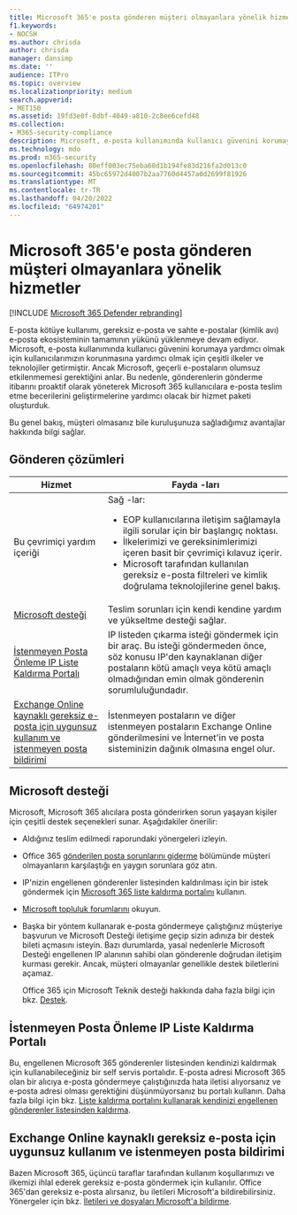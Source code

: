 ```yaml
---
title: Microsoft 365'e posta gönderen müşteri olmayanlara yönelik hizmetler
f1.keywords:
- NOCSH
ms.author: chrisda
author: chrisda
manager: dansimp
ms.date: ''
audience: ITPro
ms.topic: overview
ms.localizationpriority: medium
search.appverid:
- MET150
ms.assetid: 19fd3e0f-8dbf-4049-a810-2c8ee6cefd48
ms.collection:
- M365-security-compliance
description: Microsoft, e-posta kullanımında kullanıcı güvenini korumaya yardımcı olmak için kullanıcılarımızın korunmasına yardımcı olmak için çeşitli ilkeler ve teknolojiler getirmiştir.
ms.technology: mdo
ms.prod: m365-security
ms.openlocfilehash: 80eff003ec75eba68d1b194fe83d216fa2d013c0
ms.sourcegitcommit: 45bc65972d4007b2aa7760d4457a0d2699f81926
ms.translationtype: MT
ms.contentlocale: tr-TR
ms.lasthandoff: 04/20/2022
ms.locfileid: "64974201"
---
```

# <a name="services-for-non-customers-sending-mail-to-microsoft-365"></a>Microsoft 365'e posta gönderen müşteri olmayanlara yönelik hizmetler

[!INCLUDE [Microsoft 365 Defender rebranding](../includes/microsoft-defender-for-office.md)]

E-posta kötüye kullanımı, gereksiz e-posta ve sahte e-postalar (kimlik avı) e-posta ekosisteminin tamamının yükünü yüklenmeye devam ediyor. Microsoft, e-posta kullanımında kullanıcı güvenini korumaya yardımcı olmak için kullanıcılarımızın korunmasına yardımcı olmak için çeşitli ilkeler ve teknolojiler getirmiştir. Ancak Microsoft, geçerli e-postaların olumsuz etkilenmemesi gerektiğini anlar. Bu nedenle, gönderenlerin gönderme itibarını proaktif olarak yöneterek Microsoft 365 kullanıcılara e-posta teslim etme becerilerini geliştirmelerine yardımcı olacak bir hizmet paketi oluşturduk.

Bu genel bakış, müşteri olmasanız bile kuruluşunuza sağladığımız avantajlar hakkında bilgi sağlar.

## <a name="sender-solutions"></a>Gönderen çözümleri

|Hizmet|Fayda -ları|
|---|---|
|Bu çevrimiçi yardım içeriği|Sağ -lar: <ul><li>EOP kullanıcılarına iletişim sağlamayla ilgili sorular için bir başlangıç noktası.</li><li>İlkelerimizi ve gereksinimlerimizi içeren basit bir çevrimiçi kılavuz içerir.</li><li>Microsoft tarafından kullanılan gereksiz e-posta filtreleri ve kimlik doğrulama teknolojilerine genel bakış.</li><ul>|
|[Microsoft desteği](#microsoft-support)|Teslim sorunları için kendi kendine yardım ve yükseltme desteği sağlar.|
|[İstenmeyen Posta Önleme IP Liste Kaldırma Portalı](#anti-spam-ip-delist-portal)|IP listeden çıkarma isteği göndermek için bir araç. Bu isteği göndermeden önce, söz konusu IP'den kaynaklanan diğer postaların kötü amaçlı veya kötü amaçlı olmadığından emin olmak gönderenin sorumluluğundadır.|
|[Exchange Online kaynaklı gereksiz e-posta için uygunsuz kullanım ve istenmeyen posta bildirimi](#abuse-and-spam-reporting-for-junk-email-originating-from-exchange-online)|İstenmeyen postaların ve diğer istenmeyen postaların Exchange Online gönderilmesini ve İnternet'in ve posta sisteminizin dağınık olmasına engel olur.|

## <a name="microsoft-support"></a>Microsoft desteği

Microsoft, Microsoft 365 alıcılara posta gönderirken sorun yaşayan kişiler için çeşitli destek seçenekleri sunar. Aşağıdakiler önerilir:

- Aldığınız teslim edilmedi raporundaki yönergeleri izleyin.

- Office 365 [gönderilen posta sorunlarını giderme](troubleshooting-mail-sent-to-office-365.md) bölümünde müşteri olmayanların karşılaştığı en yaygın sorunlara göz atın.

- IP'nizin engellenen gönderenler listesinden kaldırılması için bir istek göndermek için [Microsoft 365 liste kaldırma portalını](https://sender.office.com) kullanın.

- [Microsoft topluluk forumlarını](https://community.office365.com/f/) okuyun.

- Başka bir yöntem kullanarak e-posta göndermeye çalıştığınız müşteriye başvurun ve Microsoft Desteği iletişime geçip sizin adınıza bir destek bileti açmasını isteyin. Bazı durumlarda, yasal nedenlerle Microsoft Desteği engellenen IP alanının sahibi olan gönderenle doğrudan iletişim kurması gerekir. Ancak, müşteri olmayanlar genellikle destek biletlerini açamaz.

  Office 365 için Microsoft Teknik desteği hakkında daha fazla bilgi için bkz. [Destek](/office365/servicedescriptions/office-365-platform-service-description/support).

## <a name="anti-spam-ip-delist-portal"></a>İstenmeyen Posta Önleme IP Liste Kaldırma Portalı

Bu, engellenen Microsoft 365 gönderenler listesinden kendinizi kaldırmak için kullanabileceğiniz bir self servis portalıdır. E-posta adresi Microsoft 365 olan bir alıcıya e-posta göndermeye çalıştığınızda hata iletisi alıyorsanız ve e-posta adresi olması gerektiğini düşünmüyorsanız bu portalı kullanın. Daha fazla bilgi için bkz. [Liste kaldırma portalını kullanarak kendinizi engellenen gönderenler listesinden kaldırma](use-the-delist-portal-to-remove-yourself-from-the-office-365-blocked-senders-lis.md).

## <a name="abuse-and-spam-reporting-for-junk-email-originating-from-exchange-online"></a>Exchange Online kaynaklı gereksiz e-posta için uygunsuz kullanım ve istenmeyen posta bildirimi

Bazen Microsoft 365, üçüncü taraflar tarafından kullanım koşullarımızı ve ilkemizi ihlal ederek gereksiz e-posta göndermek için kullanılır. Office 365'dan gereksiz e-posta alırsanız, bu iletileri Microsoft'a bildirebilirsiniz. Yönergeler için bkz. [İletileri ve dosyaları Microsoft'a bildirme](report-junk-email-messages-to-microsoft.md).
